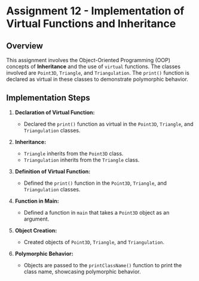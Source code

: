 # Assignment 12 - Implementation of Virtual Functions and Inheritance

## Overview

This assignment involves the Object-Oriented Programming (OOP) concepts of **Inheritance** and the use of `virtual` functions. The classes involved are `Point3D`, `Triangle`, and `Triangulation`. The `print()` function is declared as virtual in these classes to demonstrate polymorphic behavior.

## Implementation Steps

1. **Declaration of Virtual Function:**
   - Declared the `print()` function as virtual in the `Point3D`, `Triangle`, and `Triangulation` classes.

2. **Inheritance:**
   - `Triangle` inherits from the `Point3D` class.
   - `Triangulation` inherits from the `Triangle` class.

3. **Definition of Virtual Function:**
   - Defined the `print()` function in the `Point3D`, `Triangle`, and `Triangulation` classes.

4. **Function in Main:**
   - Defined a function in `main` that takes a `Point3D` object as an argument.

5. **Object Creation:**
   - Created objects of `Point3D`, `Triangle`, and `Triangulation`.

6. **Polymorphic Behavior:**
   - Objects are passed to the `printClassName()` function to print the class name, showcasing polymorphic behavior.
